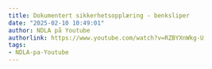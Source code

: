 ```yaml
---
title: Dokumentert sikkerhetsopplæring - benksliper
date: "2025-02-10 10:49:01"
author: NDLA på Youtube
authorlink: https://www.youtube.com/watch?v=RZBYXnWkg-U
tags:
- NDLA-pa-Youtube
---
```

